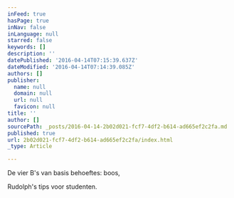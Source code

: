 ```yaml
---
inFeed: true
hasPage: true
inNav: false
inLanguage: null
starred: false
keywords: []
description: ''
datePublished: '2016-04-14T07:15:39.637Z'
dateModified: '2016-04-14T07:14:39.085Z'
authors: []
publisher:
  name: null
  domain: null
  url: null
  favicon: null
title: ''
author: []
sourcePath: _posts/2016-04-14-2b02d021-fcf7-4df2-b614-ad665ef2c2fa.md
published: true
url: 2b02d021-fcf7-4df2-b614-ad665ef2c2fa/index.html
_type: Article

---
```

De vier B's van basis behoeftes: boos, 

Rudolph's tips voor studenten.